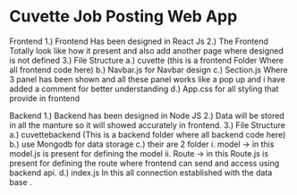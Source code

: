 # Cuvette Job Posting Web App
Frontend 
1.) Frontend Has been designed in React Js
2.) The Frontend Totally look like how it present and also add another page where designed is not defined
3.) File Structure
  a.) cuvette (this is a frontend Folder Where all frontend code here)
  b.) Navbar.js for Navbar design
  c.) Section.js Where 3 panel has been shown and all these panel works like a pop up and i have added a comment for better understanding
  d.) App.css for all styling that provide in frontend
  
Backend
1.) Backend has been designed in Node JS
2.) Data will be stored in all the manture so it will showed accurately in frontend.
3.) File Structure
  a.) cuvettebackend (This is a backend folder where all backend code here)
  b.) use Mongodb for data storage
  c.) their are 2 folder 
    i. model -> in this model.js is present for defining the model
    ii. Route -> in this Route.js is present for defining the route where frontend can send and access using  backend api.
  d.) index.js In this all connection established with the data base .
